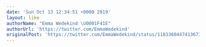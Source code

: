 ```yaml
---
date: 'Sun Oct 13 12:34:51 +0000 2019'
layout: like
authorName: "Emma Wedekind \U0001F41E"
authorUrl: 'https://twitter.com/EmmaWedekind'
originalPost: 'https://twitter.com/EmmaWedekind/status/1183360447413673984'
---
```

